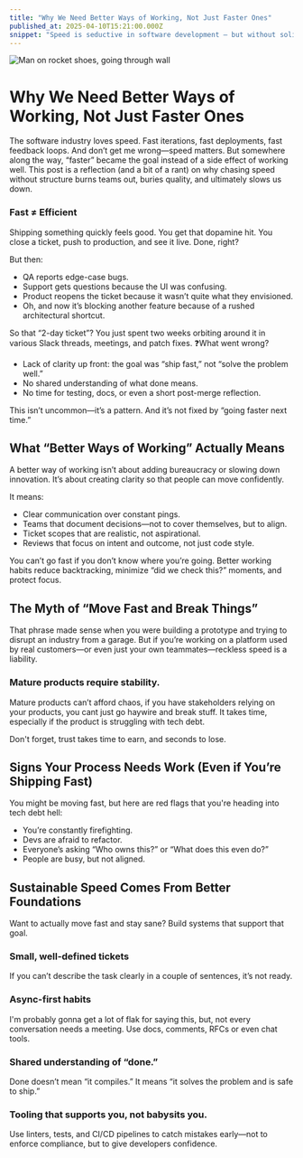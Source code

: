 ```yaml
---
title: "Why We Need Better Ways of Working, Not Just Faster Ones"
published_at: 2025-04-10T15:21:00.000Z
snippet: "Speed is seductive in software development — but without solid foundations, it leads to burnout, rework, and brittle systems. This post explores why sustainable progress comes from better ways of working, not just faster ones."
---
```



![Man on rocket shoes, going through wall](../blog-images/better_ways_of_working.webp)


# Why We Need Better Ways of Working, Not Just Faster Ones

The software industry loves speed. Fast iterations, fast deployments, fast feedback loops. And don’t get me wrong—speed matters. But somewhere along the way, “faster” became the goal instead of a side effect of working well.
This post is a reflection (and a bit of a rant) on why chasing speed without structure burns teams out, buries quality, and ultimately slows us down.


### Fast ≠ Efficient

Shipping something quickly feels good. You get that dopamine hit. You close a ticket, push to production, and see it live. Done, right?

But then:

- QA reports edge-case bugs.
- Support gets questions because the UI was confusing.
- Product reopens the ticket because it wasn’t quite what they envisioned.
- Oh, and now it’s blocking another feature because of a rushed architectural shortcut.

So that “2-day ticket”? You just spent two weeks orbiting around it in various Slack threads, meetings, and patch fixes.
❓What went wrong?

- Lack of clarity up front: the goal was “ship fast,” not “solve the problem well.”
- No shared understanding of what done means. 
- No time for testing, docs, or even a short post-merge reflection.

This isn’t uncommon—it’s a pattern. And it’s not fixed by “going faster next time.”

## What “Better Ways of Working” Actually Means
A better way of working isn’t about adding bureaucracy or slowing down innovation. It’s about creating clarity so that people can move confidently.

It means:

- Clear communication over constant pings.
- Teams that document decisions—not to cover themselves, but to align.
- Ticket scopes that are realistic, not aspirational.
- Reviews that focus on intent and outcome, not just code style.

You can’t go fast if you don’t know where you’re going. Better working habits reduce backtracking, minimize “did we check this?” moments, and protect focus.

##  The Myth of “Move Fast and Break Things”
That phrase made sense when you were building a prototype and trying to disrupt an industry from a garage. But if you’re working on a platform used by real customers—or even just your own teammates—reckless speed is a liability.

### Mature products require stability.
Mature products can’t afford chaos, if you have stakeholders relying on your products, you cant just go haywire and break stuff. 
It takes time, especially if the product is struggling with tech debt.

Don't forget, trust takes time to earn, and seconds to lose.

## Signs Your Process Needs Work (Even if You’re Shipping Fast)

You might be moving fast, but here are red flags that you're heading into tech debt hell:

- You’re constantly firefighting.
- Devs are afraid to refactor.
- Everyone’s asking “Who owns this?” or “What does this even do?”
- People are busy, but not aligned.


## Sustainable Speed Comes From Better Foundations
Want to actually move fast and stay sane? Build systems that support that goal.

### Small, well-defined tickets
If you can’t describe the task clearly in a couple of sentences, it’s not ready.

### Async-first habits
I'm probably gonna get a lot of flak for saying this, but, not every conversation needs a meeting. Use docs, comments, RFCs or even chat tools.

### Shared understanding of “done.”
Done doesn’t mean “it compiles.” It means “it solves the problem and is safe to ship.”

### Tooling that supports you, not babysits you.
Use linters, tests, and CI/CD pipelines to catch mistakes early—not to enforce compliance, but to give developers confidence.